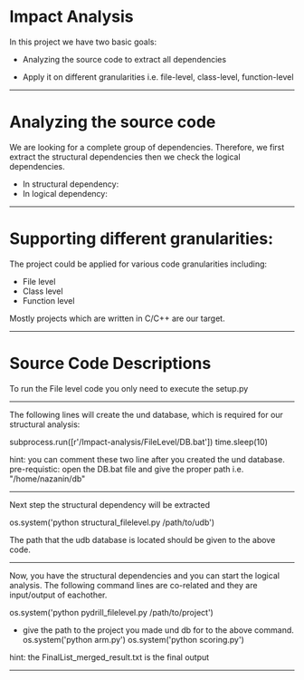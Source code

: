 # Impact Analysis

In this project we have two basic goals:
   -	Analyzing the source code to extract all dependencies
   
   -	Apply it on different granularities i.e. file-level, class-level, function-level
---------------------------------------------------------------------------------------------------------------------------------------------------- 
# Analyzing the source code

We are looking for a complete group of dependencies. Therefore, we first extract the structural dependencies then we check the logical dependencies.

   -	In structural dependency: 
   -	In logical dependency:
 ----------------------------------------------------------------------------------------------------------------------------------------------------  
# Supporting different granularities: 

The project could be applied for various code granularities including:

   -	File level
   -	Class level
   -	Function level
   
Mostly projects which are written in C/C++ are our target.

-----------------------------------------------------------------------------------------------------------------------------------------------

# Source Code Descriptions

To run the File level code you only need to execute the setup.py

------------------------------------------------------------------------------------------------------------------------------------------------
The following lines will create the und database, which is required for our structural analysis:

subprocess.run([r'/Impact-analysis/FileLevel/DB.bat'])
time.sleep(10)

hint: you can comment these two line after you created the und database.
pre-requistic: open the DB.bat file and give the proper path i.e. "/home/nazanin/db"

--------------------------------------------------------------------------------------------------------------------------------------------------
Next step the structural dependency will be extracted

os.system('python structural_filelevel.py /path/to/udb')

The path that the udb database is located should be given to the above code.

--------------------------------------------------------------------------------------------------------------------------------------------------
Now, you have the structural dependencies and you can start the logical analysis.
The following command lines are co-related and they are input/output of eachother.

os.system('python pydrill_filelevel.py /path/to/project')
* give the path to the project you made und db for to the above command.
os.system('python arm.py')
os.system('python scoring.py')

hint: the FinalList_merged_result.txt is the final output

-----------------------------------------------------------------------------------------------------------------------------------------------










